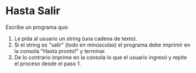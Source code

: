 # Hasta Salir

Escribe un programa que:

1. Le pida al usuario un string (una cadena de texto).
2. Si el string es "salir" (todo en minúsculas) el programa debe imprimir en la consola "Hasta pronto!" y terminar.
3. De lo contrario imprime en la consola lo que el usuario ingresó y repite el proceso desde el paso 1.
